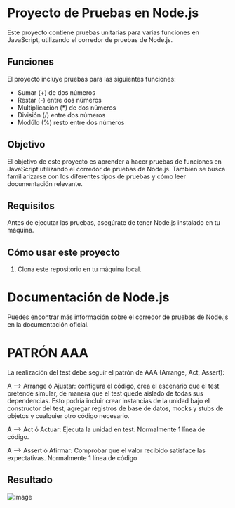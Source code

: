 # Proyecto de Pruebas en Node.js

Este proyecto contiene pruebas unitarias para varias funciones en JavaScript, utilizando el corredor de pruebas de Node.js.

## Funciones

El proyecto incluye pruebas para las siguientes funciones:

- Sumar (+) de dos números
- Restar (-) entre dos números
- Multiplicación (*) de dos números
- División (/) entre dos números
- Modúlo (%) resto entre dos números

## Objetivo

El objetivo de este proyecto es aprender a hacer pruebas de funciones en JavaScript utilizando el corredor de pruebas de Node.js. También se busca familiarizarse con los diferentes tipos de pruebas y cómo leer documentación relevante.

## Requisitos

Antes de ejecutar las pruebas, asegúrate de tener Node.js instalado en tu máquina.

## Cómo usar este proyecto

1. Clona este repositorio en tu máquina local.

# Documentación de Node.js
Puedes encontrar más información sobre el corredor de pruebas de Node.js en la documentación oficial.


# PATRÓN AAA
La realización del test debe seguir el patrón de AAA (Arrange, Act, Assert):

A --> Arrange ó Ajustar: configura el código, crea el escenario que el test pretende simular, de manera que el test quede aislado de todas sus dependencias. Esto podría incluir crear instancias de la unidad bajo el constructor del test, agregar registros de base de datos, mocks y stubs de objetos y cualquier otro código necesario.

A --> Act ó Actuar: Ejecuta la unidad en test. Normalmente 1 línea de código.

A --> Assert ó Afirmar: Comprobar que el valor recibido satisface las expectativas. Normalmente 1 línea de código



## Resultado
![image](https://github.com/sebastian-riggio/test-runner/assets/84664104/4fac1828-dcd7-43a5-9f46-e926e17442b5)
